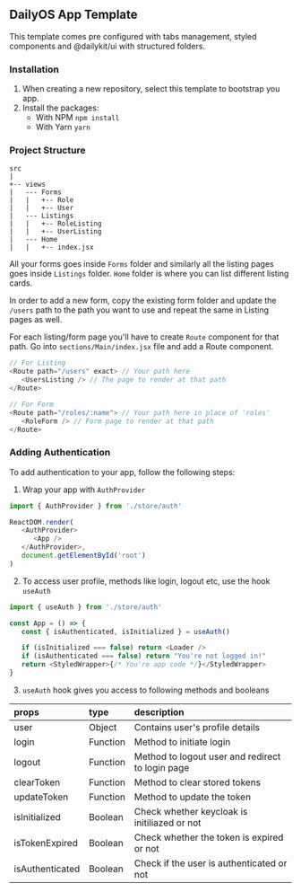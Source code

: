 ## DailyOS App Template

This template comes pre configured with tabs management, styled components and @dailykit/ui with structured folders.

### Installation

1. When creating a new repository, select this template to bootstrap you app.
2. Install the packages:
   -  With NPM
      `npm install`
   -  With Yarn
      `yarn`

### Project Structure

```
src
|
+-- views
|   --- Forms
|   |   +-- Role
|   |   +-- User
|   --- Listings
|   |   +-- RoleListing
|   |   +-- UserListing
|   --- Home
|   |   +-- index.jsx
```

All your forms goes inside `Forms` folder and similarly all the listing pages goes inside `Listings` folder. `Home` folder is where you can list different listing cards.

In order to add a new form, copy the existing form folder and update the `/users` path to the path you want to use and repeat the same in Listing pages as well.

For each listing/form page you'll have to create `Route` component for that path. Go into `sections/Main/index.jsx` file and add a Route component.

```js
// For Listing
<Route path="/users" exact> // Your path here
   <UsersListing /> // The page to render at that path
</Route>

// For Form
<Route path="/roles/:name"> // Your path here in place of 'roles'
   <RoleForm /> // Form page to render at that path
</Route>
```

### Adding Authentication

To add authentication to your app, follow the following steps:

1. Wrap your app with `AuthProvider`

```js
import { AuthProvider } from './store/auth'

ReactDOM.render(
   <AuthProvider>
      <App />
   </AuthProvider>,
   document.getElementById('root')
)
```

2. To access user profile, methods like login, logout etc, use the hook `useAuth`

```js
import { useAuth } from './store/auth'

const App = () => {
   const { isAuthenticated, isInitialized } = useAuth()

   if (isInitialized === false) return <Loader />
   if (isAuthenticated === false) return "You're not logged in!"
   return <StyledWrapper>{/* You're app code */}</StyledWrapper>
}
```

3. `useAuth` hook gives you access to following methods and booleans

| props           | type     | description                                      |
| :-------------- | :------- | :----------------------------------------------- |
| user            | Object   | Contains user's profile details                  |
| login           | Function | Method to initiate login                         |
| logout          | Function | Method to logout user and redirect to login page |
| clearToken      | Function | Method to clear stored tokens                    |
| updateToken     | Function | Method to update the token                       |
| isInitialized   | Boolean  | Check whether keycloak is initiliazed or not     |
| isTokenExpired  | Boolean  | Check whether the token is expired or not        |
| isAuthenticated | Boolean  | Check if the user is authenticated or not        |
